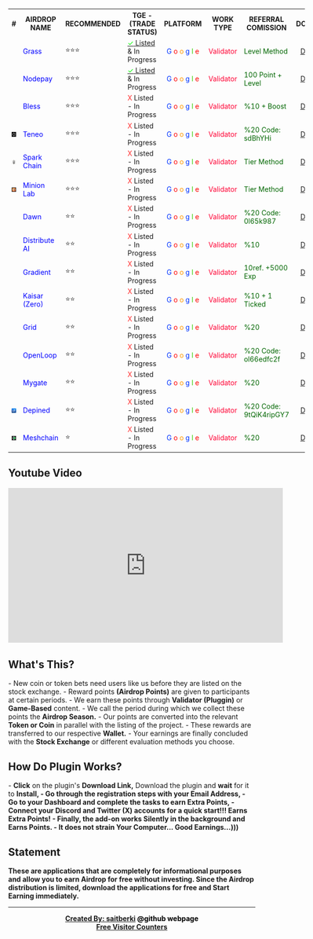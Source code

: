 <table style="width:120%">
  <tr>
    <th><center>#</center></th>
    <th><center>AIRDROP NAME</center></th>
    <th><center>RECOMMENDED</center></th>
    <th><center>TGE - (TRADE STATUS)</center></th>
    <th><center>PLATFORM</center></th>
    <th><center>WORK TYPE</center></th>
    <th><center>REFERRAL COMISSION</center></th>
    <th><center>DOWNLOAD</center></th>
  </tr>
    
  <tr>
    <td> <img src="https://github.com/saitberki/EARN_FREE_AIRDROP/blob/main/1%20Gras.PNG?raw=true" alt=""/> </td>
    <td><font color="#0000FF"> Grass </font></td>
    <td>⭐⭐⭐</td>
    <td> <a href="https://coinmarketcap.com/currencies/grass/" target="_blank"><font color="#00ff00">✓</font> <u>Listed</u></a> & In Progress </td>
    <td><center><font color="#0033FF"> G </font><font color="#FF0000"> o </font><font color="#FF9900"> o </font><font color="#0033FF"> g </font><font color="#33CC00"> l </font><font color="#FF0000"> e </font></center></td>
    <td><font color="#FF0033"><center>Validator</center></font> </td>
    <td><font color="#006600"> Level Method </font></td>
    <td><a href="https://app.getgrass.io/register/?referralCode=E8kLD5rubOryXQv" target="_blank"><u><center>Download</center></u></a></td>
  </tr>
  
  <tr>
    <td> <img src="https://github.com/saitberki/EARN_FREE_AIRDROP/blob/main/2%20Nodepay.PNG?raw=true" alt=""/> </td>
    <td><font color="#0000FF"> Nodepay </font></td>
    <td>⭐⭐⭐</td>
    <td> <a href="https://www.bitget.com/price/node-pay" target="_blank"><font color="#00ff00">✓</font> <u>Listed</u></a> & In Progress </td>
    <td><center><font color="#0033FF"> G </font><font color="#FF0000"> o </font><font color="#FF9900"> o </font><font color="#0033FF"> g </font><font color="#33CC00"> l </font><font color="#FF0000"> e </font></center></td>
    <td><font color="#FF0033"><center>Validator</center></font> </td>
    <td><font color="#006600"> 100 Point + Level </font> </td>
    <td><a href="https://app.nodepay.ai/register?ref=AZ77erJY2nF1DO2" target="_blank"><u><center>Download</center></u></a></td>
  </tr>

  <tr>
    <td> <img src="https://github.com/saitberki/EARN_FREE_AIRDROP/blob/main/7%20Bless.PNG?raw=true" alt=""/> </td>
    <td><font color="#0000FF"> Bless </font> </td>
    <td>⭐⭐⭐</td>
    <td><font color="#ff3030">X </font> Listed - In Progress</td>
    <td><center><font color="#0033FF"> G </font><font color="#FF0000"> o </font><font color="#FF9900"> o </font><font color="#0033FF"> g </font><font color="#33CC00"> l </font><font color="#FF0000"> e </font></center></td>
    <td><font color="#FF0033"><center>Validator</center></font> </td>
    <td><font color="#006600"> %10 + Boost </font> </td>
    <td><a href="https://bless.network/dashboard?ref=RG3IP0" target="_blank"><u><center>Download</center></u></a></td>
  </tr>

 <tr>
    <td> <img src="https://github.com/saitberki/Airdrop/blob/main/13%20Teneo.PNG?raw=true" alt=""/> </td>
    <td><font color="#0000FF"> Teneo </font></td>
    <td>⭐⭐⭐</td>
    <td><font color="#ff3030">X </font> Listed - In Progress</td>
    <td><center><font color="#0033FF"> G </font><font color="#FF0000"> o </font><font color="#FF9900"> o </font><font color="#0033FF"> g </font><font color="#33CC00"> l </font><font color="#FF0000"> e </font></center></td>
    <td><font color="#FF0033"><center>Validator</center></font> </td>
    <td><font color="#006600"> %20 Code: sdBhYHi </font> </td>
    <td><a href="https://chromewebstore.google.com/detail/teneo-community-node/emcclcoaglgcpoognfiggmhnhgabppkm" target="_blank"><u><center>Download</center></u></a></td> 
  </tr>
  
 <tr>
    <td> <img src="https://github.com/saitberki/Airdrop/blob/main/14%20spark.PNG?raw=true" alt=""/> </td>
    <td><font color="#0000FF"> Spark Chain </font></td>
    <td>⭐⭐⭐</td>
    <td><font color="#ff3030">X </font> Listed - In Progress</td>
    <td><center><font color="#0033FF"> G </font><font color="#FF0000"> o </font><font color="#FF9900"> o </font><font color="#0033FF"> g </font><font color="#33CC00"> l </font><font color="#FF0000"> e </font></center></td>
    <td><font color="#FF0033"><center>Validator</center></font> </td>
    <td><font color="#006600"> Tier Method </font> </td>
    <td><a href="https://sparkchain.ai/register/?r=46730414" target="_blank"><u><center>Download</center></u></a></td> 
    </tr>

  <tr>
    <td> <img src="https://github.com/saitberki/Airdrop/blob/main/15%20minionlab.PNG?raw=true" alt=""/> </td>
    <td><font color="#0000FF"> Minion Lab </font></td>
    <td>⭐⭐⭐</td>
    <td><font color="#ff3030">X </font> Listed - In Progress</td>
    <td><center><font color="#0033FF"> G </font><font color="#FF0000"> o </font><font color="#FF9900"> o </font><font color="#0033FF"> g </font><font color="#33CC00"> l </font><font color="#FF0000"> e </font></center></td>
    <td><font color="#FF0033"><center>Validator</center></font> </td>
    <td><font color="#006600"> Tier Method </font> </td>
    <td><a href="https://app.minionlab.ai/?referralCode=GYylLsjb" target="_blank"><u><center>Download</center></u></a></td>
    </tr>     
  
  <tr>
    <td> <img src="https://github.com/saitberki/EARN_FREE_AIRDROP/blob/main/3%20Dawn.PNG?raw=true" alt=""/> </td>
    <td><font color="#0000FF"> Dawn </font></td>
    <td>⭐⭐</td>
    <td><font color="#ff3030">X </font> Listed - In Progress</td>
    <td><center><font color="#0033FF"> G </font><font color="#FF0000"> o </font><font color="#FF9900"> o </font><font color="#0033FF"> g </font><font color="#33CC00"> l </font><font color="#FF0000"> e </font></center></td>
    <td><font color="#FF0033"><center>Validator</center></font> </td>
    <td><font color="#006600"> %20 Code: 0l65k987 </font> </td>
    <td><a href="https://chromewebstore.google.com/detail/dawn-validator-chrome-ext/fpdkjdnhkakefebpekbdhillbhonfjjp" target="_blank"><u><center>Download</center></u></a></td> 
  </tr>

  <tr>
    <td> <img src="https://github.com/saitberki/EARN_FREE_AIRDROP/blob/main/4%20Distribute.PNG?raw=true" alt=""/> </td>
    <td><font color="#0000FF"> Distribute AI </font></td>
    <td>⭐⭐</td>
    <td><font color="#ff3030">X </font> Listed - In Progress</td>
    <td><center><font color="#0033FF"> G </font><font color="#FF0000"> o </font><font color="#FF9900"> o </font><font color="#0033FF"> g </font><font color="#33CC00"> l </font><font color="#FF0000"> e </font></center></td>
    <td><font color="#FF0033"><center>Validator</center></font> </td>
    <td><font color="#006600"> %10 </font></td>
    <td><a href="https://r.distribute.ai/saitberki" target="_blank"><u><center>Download</center></u></a></td>
  </tr>

  <tr>
    <td> <img src="https://github.com/saitberki/EARN_FREE_AIRDROP/blob/main/5%20Gradient.PNG?raw=true" alt=""/> </td>
    <td><font color="#0000FF"> Gradient </font></td>
    <td>⭐⭐</td>
    <td><font color="#ff3030">X </font> Listed - In Progress</td>
    <td><center><font color="#0033FF"> G </font><font color="#FF0000"> o </font><font color="#FF9900"> o </font><font color="#0033FF"> g </font><font color="#33CC00"> l </font><font color="#FF0000"> e </font></center></td>
    <td><font color="#FF0033"><center>Validator</center></font> </td>
    <td><font color="#006600"> 10ref. +5000 Exp </font> </td>
    <td><a href="https://app.gradient.network/signup?code=AHHXL2" target="_blank"><u><center>Download</center></u></a></td>    
  </tr>
  
  <tr>
    <td> <img src="https://github.com/saitberki/EARN_FREE_AIRDROP/blob/main/6%20Kaisar.PNG?raw=true" alt=""/> </td>
    <td><font color="#0000FF"> Kaisar (Zero) </font></td>
    <td>⭐⭐</td>
    <td><font color="#ff3030">X </font> Listed - In Progress</td>
    <td><center><font color="#0033FF"> G </font><font color="#FF0000"> o </font><font color="#FF9900"> o </font><font color="#0033FF"> g </font><font color="#33CC00"> l </font><font color="#FF0000"> e </font></center></td>
    <td><font color="#FF0033"><center>Validator</center></font> </td>
    <td><font color="#006600"> %10 + 1 Ticked </font> </td>
    <td><a href="https://zero.kaisar.io/register?ref=ozqUvR074" target="_blank"><u><center>Download</center></u></a></td>
  </tr>

  <tr>
    <td> <img src="https://github.com/saitberki/EARN_FREE_AIRDROP/blob/main/8%20Grid.PNG?raw=true" alt=""/> </td>
    <td><font color="#0000FF"> Grid </font></td>
    <td>⭐⭐</td>
    <td><font color="#ff3030">X </font> Listed - In Progress</td>
    <td><center><font color="#0033FF"> G </font><font color="#FF0000"> o </font><font color="#FF9900"> o </font><font color="#0033FF"> g </font><font color="#33CC00"> l </font><font color="#FF0000"> e </font></center></td>
    <td><font color="#FF0033"><center>Validator</center></font> </td>
    <td><font color="#006600"> %20 </font> </td>
    <td><a href="https://sso.getgrid.ai/registration?referral_code=5ea3924" target="_blank"><u><center>Download</center></u></a></td> 
  </tr>

  <tr>
    <td> <img src="https://github.com/saitberki/EARN_FREE_AIRDROP/blob/main/9%20Openloop.PNG?raw=true" alt=""/> </td>
    <td><font color="#0000FF"> OpenLoop </font></td>
    <td>⭐⭐</td>
    <td><font color="#ff3030">X </font> Listed - In Progress</td>
    <td><center><font color="#0033FF"> G </font><font color="#FF0000"> o </font><font color="#FF9900"> o </font><font color="#0033FF"> g </font><font color="#33CC00"> l </font><font color="#FF0000"> e </font></center></td>
    <td><font color="#FF0033"><center>Validator</center></font> </td>
    <td><font color="#006600"> %20 Code: ol66edfc2f</font> </td>
    <td><a href="https://chromewebstore.google.com/detail/openloopso-sentry-node-ex/effapmdildnpkiaeghlkicpfflpiambm" target="_blank"><u><center>Download</center></u></a></td>
  </tr> 

  <tr>
    <td> <img src="https://github.com/saitberki/EARN_FREE_AIRDROP/blob/main/10%20Mygate.PNG?raw=true" alt=""/> </td>
    <td><font color="#0000FF"> Mygate </font></td>
    <td>⭐⭐</td>
    <td><font color="#ff3030">X </font> Listed - In Progress</td>
    <td><center><font color="#0033FF"> G </font><font color="#FF0000"> o </font><font color="#FF9900"> o </font><font color="#0033FF"> g </font><font color="#33CC00"> l </font><font color="#FF0000"> e </font></center></td>
    <td><font color="#FF0033"><center>Validator</center></font> </td>
    <td><font color="#006600"> %20 </font> </td>
    <td><a href="https://app.mygate.network/login?code=2eBkXR" target="_blank"><u><center>Download</center></u></a></td>
  </tr>
  
  <tr>
    <td> <img src="https://github.com/saitberki/Airdrop/blob/main/11%20Depined.PNG?raw=true" alt=""/> </td>
    <td><font color="#0000FF"> Depined </font></td>
    <td>⭐⭐</td>
    <td><font color="#ff3030">X </font> Listed - In Progress</td>
    <td><center><font color="#0033FF"> G </font><font color="#FF0000"> o </font><font color="#FF9900"> o </font><font color="#0033FF"> g </font><font color="#33CC00"> l </font><font color="#FF0000"> e </font></center></td>
    <td><font color="#FF0033"><center>Validator</center></font> </td>
    <td><font color="#006600"> %20 Code: 9tQiK4ripGY7 </font> </td>
    <td><a href="https://chromewebstore.google.com/detail/depined/pjlappmodaidbdjhmhifbnnmmkkicjoc" target="_blank"><u><center>Download</center></u></a></td> 
    </tr>

 <tr>
    <td> <img src="https://github.com/saitberki/Airdrop/blob/main/12%20Meshchain.PNG?raw=true" alt=""/> </td>
    <td><font color="#0000FF"> Meshchain </font></td>
    <td>⭐</td>
    <td><font color="#ff3030">X </font> Listed - In Progress</td>
    <td><center><font color="#0033FF"> G </font><font color="#FF0000"> o </font><font color="#FF9900"> o </font><font color="#0033FF"> g </font><font color="#33CC00"> l </font><font color="#FF0000"> e </font></center></td>
    <td><font color="#FF0033"><center>Validator</center></font> </td>
    <td><font color="#006600"> %20 </font> </td>
    <td><a href="https://app.meshchain.ai?ref=KCXM6R5TDV3M" target="_blank"><u><center>Download</center></u></a></td> 
    </tr>
</table>

<h2>Youtube Video</h2>
<center><iframe width="560" height="315" src="https://www.youtube.com/embed/sAuokDoapzQ?si=HNIPqgsaUG_VpCUx" title="YouTube video player" frameborder="0" allow="accelerometer; autoplay; clipboard-write; encrypted-media; gyroscope; picture-in-picture; web-share" referrerpolicy="strict-origin-when-cross-origin" allowfullscreen></iframe></center>

<h2>What's This?</h2>
- New coin or token bets need users like us before they are listed on the stock exchange.
- Reward points <b>(Airdrop Points)</b> are given to participants at certain periods. 
- We earn these points through <b>Validator (Pluggin)</b> or <b>Game-Based</b> content.
- We call the period during which we collect these points the <b>Airdrop Season.</b>
- Our points are converted into the relevant <b>Token or Coin</b> in parallel with the listing of the project.
- These rewards are transferred to our respective <b>Wallet.</b>
- Your earnings are finally concluded with the <b>Stock Exchange</b> or different evaluation methods you choose.

<h2>How Do Plugin Works? </h2>
- <b>Click</b> on the plugin's <b>Download Link,</b> Download the plugin and <b>wait</b> for it to <b>Install,
- Go through the registration steps with your <b>Email Address,</b>
- Go to your <b>Dashboard</b> and complete the tasks to earn <b>Extra Points,</b>
- Connect your <b>Discord</b> and <b>Twitter (X)</b> accounts for a quick start!!! <b>Earns Extra Points!</b>
- <b>Finally,</b> the add-on works <b>Silently</b> in the background and <b>Earns Points.</b> 
- It does not strain <b>Your Computer...</b> <b>Good Earnings...)))</b>

<h2>Statement</h2>
These are applications that are completely for informational purposes and allow you to earn <b>Airdrop</b> for free without investing. Since the <b>Airdrop</b> distribution is limited, download the applications for free and <b>Start Earning</b> immediately.

<hr>
<center>
<a href="https://github.com/saitberki" target="_blank">Created By: saitberki</a> <font color="black"> @github webpage </font>
</center>

<center>
<a href='https://www.free-counters.org/'>Free Visitor Counters</a> <script type='text/javascript' src='https://www.freevisitorcounters.com/auth.php?id=95b9f5a89a9aa009c4662b205128af7a11aea757'></script> <script type="text/javascript" src="https://www.freevisitorcounters.com/en/home/counter/1290287/t/9"></script>
</center>

<script type="text/javascript" src="https://platform-api.sharethis.com/js/sharethis.js#property=67540d39231a330012e9230e&product=sticky-share-buttons&source=platform" async="async"></script>
